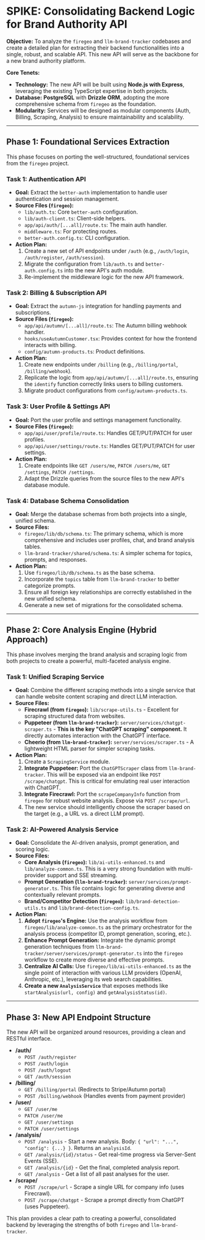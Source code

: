 
# SPIKE: Consolidating Backend Logic for Brand Authority API

**Objective:** To analyze the `firegeo` and `llm-brand-tracker` codebases and create a detailed plan for extracting their backend functionalities into a single, robust, and scalable API. This new API will serve as the backbone for a new brand authority platform.

**Core Tenets:**

*   **Technology:** The new API will be built using **Node.js with Express**, leveraging the existing TypeScript expertise in both projects.
*   **Database:** **PostgreSQL** with **Drizzle ORM**, adopting the more comprehensive schema from `firegeo` as the foundation.
*   **Modularity:** Services will be designed as modular components (Auth, Billing, Scraping, Analysis) to ensure maintainability and scalability.

---

## Phase 1: Foundational Services Extraction

This phase focuses on porting the well-structured, foundational services from the `firegeo` project.

### Task 1: Authentication API

*   **Goal:** Extract the `better-auth` implementation to handle user authentication and session management.
*   **Source Files (`firegeo`):**
    *   `lib/auth.ts`: Core `better-auth` configuration.
    *   `lib/auth-client.ts`: Client-side helpers.
    *   `app/api/auth/[...all]/route.ts`: The main auth handler.
    *   `middleware.ts`: For protecting routes.
    *   `better-auth.config.ts`: CLI configuration.
*   **Action Plan:**
    1.  Create a new set of API endpoints under `/auth` (e.g., `/auth/login`, `/auth/register`, `/auth/session`).
    2.  Migrate the configuration from `lib/auth.ts` and `better-auth.config.ts` into the new API's auth module.
    3.  Re-implement the middleware logic for the new API framework.

### Task 2: Billing & Subscription API

*   **Goal:** Extract the `autumn-js` integration for handling payments and subscriptions.
*   **Source Files (`firegeo`):**
    *   `app/api/autumn/[...all]/route.ts`: The Autumn billing webhook handler.
    *   `hooks/useAutumnCustomer.tsx`: Provides context for how the frontend interacts with billing.
    *   `config/autumn-products.ts`: Product definitions.
*   **Action Plan:**
    1.  Create new endpoints under `/billing` (e.g., `/billing/portal`, `/billing/webhook`).
    2.  Replicate the logic from `app/api/autumn/[...all]/route.ts`, ensuring the `identify` function correctly links users to billing customers.
    3.  Migrate product configurations from `config/autumn-products.ts`.

### Task 3: User Profile & Settings API

*   **Goal:** Port the user profile and settings management functionality.
*   **Source Files (`firegeo`):**
    *   `app/api/user/profile/route.ts`: Handles GET/PUT/PATCH for user profiles.
    *   `app/api/user/settings/route.ts`: Handles GET/PUT/PATCH for user settings.
*   **Action Plan:**
    1.  Create endpoints like `GET /users/me`, `PATCH /users/me`, `GET /settings`, `PATCH /settings`.
    2.  Adapt the Drizzle queries from the source files to the new API's database module.

### Task 4: Database Schema Consolidation

*   **Goal:** Merge the database schemas from both projects into a single, unified schema.
*   **Source Files:**
    *   `firegeo/lib/db/schema.ts`: The primary schema, which is more comprehensive and includes user profiles, chat, and brand analysis tables.
    *   `llm-brand-tracker/shared/schema.ts`: A simpler schema for topics, prompts, and responses.
*   **Action Plan:**
    1.  Use `firegeo/lib/db/schema.ts` as the base schema.
    2.  Incorporate the `topics` table from `llm-brand-tracker` to better categorize prompts.
    3.  Ensure all foreign key relationships are correctly established in the new unified schema.
    4.  Generate a new set of migrations for the consolidated schema.

---

## Phase 2: Core Analysis Engine (Hybrid Approach)

This phase involves merging the brand analysis and scraping logic from both projects to create a powerful, multi-faceted analysis engine.

### Task 1: Unified Scraping Service

*   **Goal:** Combine the different scraping methods into a single service that can handle website content scraping and direct LLM interaction.
*   **Source Files:**
    *   **Firecrawl (from `firegeo`):** `lib/scrape-utils.ts` - Excellent for scraping structured data from websites.
    *   **Puppeteer (from `llm-brand-tracker`):** `server/services/chatgpt-scraper.ts` - **This is the key "ChatGPT scraping" component.** It directly automates interaction with the ChatGPT interface.
    *   **Cheerio (from `llm-brand-tracker`):** `server/services/scraper.ts` - A lightweight HTML parser for simpler scraping tasks.
*   **Action Plan:**
    1.  Create a `ScrapingService` module.
    2.  **Integrate Puppeteer:** Port the `ChatGPTScraper` class from `llm-brand-tracker`. This will be exposed via an endpoint like `POST /scrape/chatgpt`. This is critical for emulating real user interaction with ChatGPT.
    3.  **Integrate Firecrawl:** Port the `scrapeCompanyInfo` function from `firegeo` for robust website analysis. Expose via `POST /scrape/url`.
    4.  The new service should intelligently choose the scraper based on the target (e.g., a URL vs. a direct LLM prompt).

### Task 2: AI-Powered Analysis Service

*   **Goal:** Consolidate the AI-driven analysis, prompt generation, and scoring logic.
*   **Source Files:**
    *   **Core Analysis (`firegeo`):** `lib/ai-utils-enhanced.ts` and `lib/analyze-common.ts`. This is a very strong foundation with multi-provider support and SSE streaming.
    *   **Prompt Generation (`llm-brand-tracker`):** `server/services/prompt-generator.ts`. This file contains logic for generating diverse and contextually relevant prompts.
    *   **Brand/Competitor Detection (`firegeo`):** `lib/brand-detection-utils.ts` and `lib/brand-detection-config.ts`.
*   **Action Plan:**
    1.  **Adopt `firegeo`'s Engine:** Use the analysis workflow from `firegeo/lib/analyze-common.ts` as the primary orchestrator for the analysis process (competitor ID, prompt generation, scoring, etc.).
    2.  **Enhance Prompt Generation:** Integrate the dynamic prompt generation techniques from `llm-brand-tracker/server/services/prompt-generator.ts` into the `firegeo` workflow to create more diverse and effective prompts.
    3.  **Centralize AI Calls:** Use `firegeo/lib/ai-utils-enhanced.ts` as the single point of interaction with various LLM providers (OpenAI, Anthropic, etc.), leveraging its web search capabilities.
    4.  **Create a new `AnalysisService`** that exposes methods like `startAnalysis(url, config)` and `getAnalysisStatus(id)`.

---

## Phase 3: New API Endpoint Structure

The new API will be organized around resources, providing a clean and RESTful interface.

*   **/auth/**
    *   `POST /auth/register`
    *   `POST /auth/login`
    *   `POST /auth/logout`
    *   `GET /auth/session`
*   **/billing/**
    *   `GET /billing/portal` (Redirects to Stripe/Autumn portal)
    *   `POST /billing/webhook` (Handles events from payment provider)
*   **/user/**
    *   `GET /user/me`
    *   `PATCH /user/me`
    *   `GET /user/settings`
    *   `PATCH /user/settings`
*   **/analysis/**
    *   `POST /analysis` - Start a new analysis. Body: `{ "url": "...", "config": {...} }`. Returns an `analysisId`.
    *   `GET /analysis/{id}/status` - Get real-time progress via Server-Sent Events (SSE).
    *   `GET /analysis/{id}` - Get the final, completed analysis report.
    *   `GET /analysis` - Get a list of all past analyses for the user.
*   **/scrape/**
    *   `POST /scrape/url` - Scrape a single URL for company info (uses Firecrawl).
    *   `POST /scrape/chatgpt` - Scrape a prompt directly from ChatGPT (uses Puppeteer).

This plan provides a clear path to creating a powerful, consolidated backend by leveraging the strengths of both `firegeo` and `llm-brand-tracker`.
